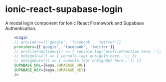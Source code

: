 # ionic-react-supabase-login
A modal login component for Ionic React Framework and Supabase Authentication.

```jsx
    <Login 
    // providers={['google', 'facebook', 'twitter']}
    providers={['google', 'facebook', 'twitter']}
    // profileFunction={() => { console.log('profileFunction here..'); }}
    // onSignIn={() => { console.log('onSignIn here..'); }}
    // onSignOut={() => { console.log('onSignOut here..'); }}
    SUPABASE_URL={keys.SUPABASE_URL}
    SUPABASE_KEY={keys.SUPABASE_KEY}
    />
```
